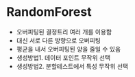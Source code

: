 # RandomForest
- 오버피팅된 결정트리 여러 개를 이용함
- 대신 서로 다른 방향으로 오버피팅
- 평균을 내서 오버피팅된 양을 줄일 수 있음
- 생성방법1. 데이터 포인트 무작위 선택
- 생성방법2. 분할테스트에서 특성 무작위 선택
